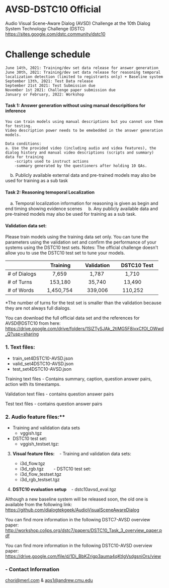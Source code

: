 # AVSD-DSTC10 Official
Audio Visual Scene-Aware Dialog (AVSD) Challenge at the 10th Dialog System Technology Challenge (DSTC)
https://sites.google.com/dstc.community/dstc10

# Challenge schedule
    June 14th, 2021: Training/dev set data release for answer generation 
    June 30th, 2021: Training/dev set data release for reasoning temporal localization detection (limited to registrants only) + Baseline system
    September 13th, 2021: Test Data release
    September 21st 2021: Test Submission due
    November 1st 2021: Challenge paper submission due
    January or February, 2022: Workshop

#### Task 1: Answer generation without using manual descripitions for inference
    You can train models using manual descriptions but you cannot use them for testing. 
    Video description power needs to be emebedded in the answer generation models.
    
    Data conditions:
    a. Use the provided video (including audio and videa features), the dialog history and manual video descriptions (scripts and summary) data for training
        -scripts used to instruct actions
        -summary generated by the questioners after holding 10 QAs.       
    b. Publicly available external data and pre-trained models may also be used for training as a sub task

#### Task 2: Reasoning temoporal Localization 
    a. Temporal localization information for reasoning is given as begin and end timing showing evidence scenes 
    b. Any publicly available data and pre-trained models may also be used for training as a sub task.
    
#### Validation data set:

Please train models using the training data set only.
You can tune the parameters using the validation set and confirm the performance of your systems using the DSTC10 test sets.
Notes: The official challenge doesn't allow you to use the DSTC10 test set to tune your models.

|               |    Training    |  Validation   |   DSTC10 Test  |
| ------------- | -------------- | ------------- | ------------- |
| # of Dialogs  |       7,659    |      1,787    |      1,710    |   
| # of Turns    |     153,180    |     35,740    |     13,490    |
| # of Words    |   1,450,754    |    339,006    |    110,252    |

*The number of turns for the test set is smaller than the validation
because they are not always full dialogs.

You can download the full official data set and the references for AVSD@DSTC10 from here:
https://drive.google.com/drive/folders/1SlZTySJAk_2tiMG5F8ivxCfOl_OWwd_Q?usp=sharing

### 1. Text files:
* train_set4DSTC10-AVSD.json
* valid_set4DSTC10-AVSD.json
* test_set4DSTC10-AVSD.json

Training text files - Contains summary, caption, question answer pairs, action with its timestamps. 

Validation text files - contains question answer pairs

Test text files - contains question answer pairs

### 2. Audio feature files:**
* Training and validation data sets  
   * vggish.tgz 
* DSTC10 test set:
   * vggish_testset.tgz: 

3. **Visual feature files:**
   - Training and validation data sets:
     
     - i3d_flow.tgz 
     
     - i3d_rgb.tgz
   
   - DSTC10 test set:
   
     - i3d_flow_testset.tgz
     
     - i3d_rgb_testset.tgz

4. **DSTC10 evaluation setup**
   - dstc10avsd_eval.tgz


Although a new baseline system will be released soon, the old one is available from the following link:
https://github.com/dialogtekgeek/AudioVisualSceneAwareDialog

You can find more information in the following DSTC7-AVSD overview paper:
http://workshop.colips.org/dstc7/papers/DSTC10_Task_3_overview_paper.pdf

You can find more information in the following DSTC10-AVSD overview paper:
https://drive.google.com/file/d/1Di_BbKZrigp3auma4qKtIgVsdgsniOrs/view

### - Contact Information
chori@merl.com & aps1@andrew.cmu.edu
